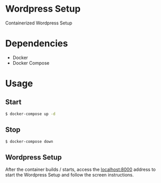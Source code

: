 # Wordpress Setup

Containerized Wordpress Setup

# Dependencies

- Docker
- Docker Compose

# Usage

## Start

```bash
$ docker-compose up -d
```

## Stop

```bash
$ docker-compose down
```

## Wordpress Setup

After the container builds / starts, access the [localhost:8000](http://localhost:8000) address to start the Wordpress Setup and follow the screen instructions.
